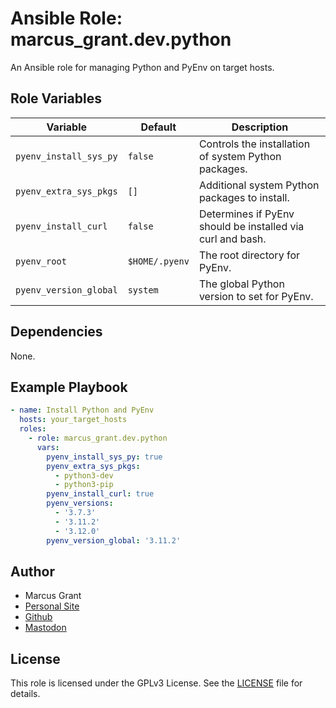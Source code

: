 # Ansible Role: marcus_grant.dev.python

An Ansible role for managing Python and PyEnv on target hosts.

## Role Variables

| Variable               | Default           | Description                                           |
|------------------------|-------------------|-------------------------------------------------------|
| `pyenv_install_sys_py` | `false`           | Controls the installation of system Python packages. |
| `pyenv_extra_sys_pkgs` | `[]`              | Additional system Python packages to install.        |
| `pyenv_install_curl`   | `false`           | Determines if PyEnv should be installed via curl and bash. |
| `pyenv_root`           | `$HOME/.pyenv`    | The root directory for PyEnv.                         |
| `pyenv_version_global` | `system`          | The global Python version to set for PyEnv.           |

## Dependencies

None.

## Example Playbook

```yaml
- name: Install Python and PyEnv
  hosts: your_target_hosts
  roles:
    - role: marcus_grant.dev.python
      vars:
        pyenv_install_sys_py: true
        pyenv_extra_sys_pkgs:
          - python3-dev
          - python3-pip
        pyenv_install_curl: true
        pyenv_versions:
          - '3.7.3'
          - '3.11.2'
          - '3.12.0'
        pyenv_version_global: '3.11.2'
```

## Author

- Marcus Grant
- [Personal Site](https://marcusgrant.me)
- [Github](https://github.com/marcus-grant)
- [Mastodon](https://fosstodon.org/@marcusgrant)

## License

This role is licensed under the GPLv3 License.
See the [LICENSE](./LICENSE) file for details.

